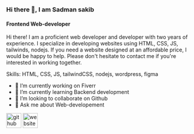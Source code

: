 ### Hi there 👋, I am Sadman sakib
#### Frontend Web-developer
Hi there! I am a proficient web developer and developer with two years of experience. I specialize in developing websites using HTML, CSS, JS, tailwinds, nodejs. If you need a website designed at an affordable price, I would be happy to help. Please don't hesitate to contact me if you're interested in working together.

Skills: HTML, CSS, JS, tailwindCSS, nodejs, wordpress, figma

- 🔭 I’m currently working on Fiverr 
- 🌱 I’m currently learning Backend development  
- 👯 I’m looking to collaborate on Github 
- 💬 Ask me about Web-developement  


[<img src='https://cdn.jsdelivr.net/npm/simple-icons@3.0.1/icons/github.svg' alt='github' height='40'>](https://github.com/sadman-web-developer)  [<img src='https://cdn.jsdelivr.net/npm/simple-icons@3.0.1/icons/icloud.svg' alt='website' height='40'>](https://dev-sadman-web-developer.pantheonsite.io)  


